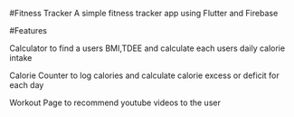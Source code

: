 #Fitness Tracker
A simple fitness tracker app using Flutter and Firebase

#Features

Calculator to find a users BMI,TDEE and calculate each users daily calorie intake



Calorie Counter to log calories and calculate calorie excess or deficit for each day


Workout Page to recommend youtube videos to the user

